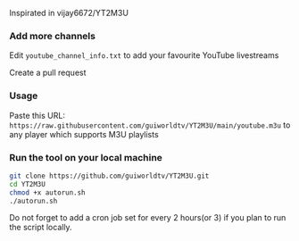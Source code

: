 Inspirated in vijay6672/YT2M3U


### Add more channels
Edit `youtube_channel_info.txt` to add your favourite YouTube livestreams

Create a pull request

### Usage
Paste this URL: `https://raw.githubusercontent.com/guiworldtv/YT2M3U/main/youtube.m3u` to any player which supports M3U playlists

### Run the tool on your local machine
``` bash
git clone https://github.com/guiworldtv/YT2M3U.git
cd YT2M3U
chmod +x autorun.sh
./autorun.sh
```

Do not forget to add a cron job set for every 2 hours(or 3) if you plan to run the script locally.
